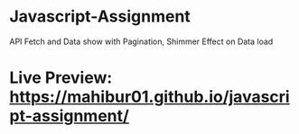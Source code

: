 # Javascript-Assignment
API Fetch and Data show with Pagination, Shimmer Effect on Data load

# Live Preview: https://mahibur01.github.io/javascript-assignment/
